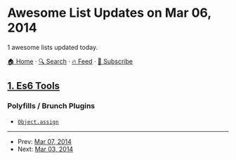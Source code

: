# Awesome List Updates on Mar 06, 2014

1 awesome lists updated today.

[🏠 Home](/README.md) · [🔍 Search](https://www.trackawesomelist.com/search/) · [🔥 Feed](https://www.trackawesomelist.com/rss.xml) · [📮 Subscribe](https://trackawesomelist.us17.list-manage.com/subscribe?u=d2f0117aa829c83a63ec63c2f&id=36a103854c)



## [1. Es6 Tools](/content/addyosmani/es6-tools/README.md)

### Polyfills / Brunch Plugins

*   [`Object.assign`](https://github.com/sindresorhus/object-assign)

---

- Prev: [Mar 07, 2014](/content/2014/03/07/README.md)
- Next: [Mar 03, 2014](/content/2014/03/03/README.md)